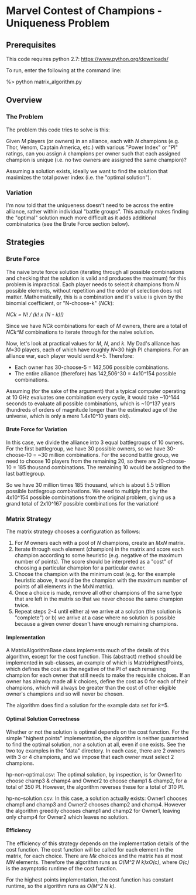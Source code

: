 # Marvel Contest of Champions - Uniqueness Problem

## Prerequisites

This code requires python 2.7: https://www.python.org/downloads/

To run, enter the following at the command line:

%> python matrix_algorithm.py

## Overview

### The Problem

The problem this code tries to solve is this:

Given *M* players (or owners) in an alliance, each with *N* champions (e.g. Thor, Venom, Captain America, etc.) with various "Power Index" or "PI" ratings, can you assign *k* champions per owner such that each assigned champion is unique (i.e. no two owners are assigned the same champion)?

Assuming a solution exists, ideally we want to find the solution that maximizes the total power index (i.e. the "optimal solution").

### Variation

I'm now told that the uniqueness doesn't need to be across the entire alliance, rather within individual "battle groups". This actually makes finding the "optimal" solution much more difficult as it adds additional combinatorics (see the Brute Force section below).

## Strategies

### Brute Force

The naive brute force solution (iterating through all possible combinations and checking that the solution is valid and produces the maximum) for this problem is impractical. Each player needs to select *k* champions from *N* possible elements, without repetition and the order of selection does not matter. Mathematically, this is a combination and it's value is given by the binomial coefficient, or "N-choose-k" (*NCk*):

*NCk = N! / (k! x (N - k)!)*

Since we have *NCk* combinations for each of *M* owners, there are a total of *NCk^M* combinations to iterate through for the naive solution. 

Now, let's look at practical values for *M*, *N*, and *k*. My Dad's alliance has *M*=30 players, each of which have roughly *N*=30 high PI champions. For an alliance war, each player would send *k*=5. Therefore:

* Each owner has 30-choose-5 = 142,506 possible combinations.
* The entire alliance (therefore) has 142,506^30 = 4x10^154 possible combinations.

Assuming (for the sake of the argument) that a typical computer operating at 10 GHz evaluates one combination every cycle, it would take ~10^144 seconds to evaluate all possible combinations, which is ~10^137 years (hundreds of orders of magnitude longer than the estimated age of the universe, which is only a mere 1.4x10^10 years old).

#### Brute Force for Variation

In this case, we divide the alliance into 3 equal battlegroups of 10 owners. For the first battlegroup, we have 30 possible owners, so we have 30-choose-10 = ~30 million combinations. For the second battle group, we need to choose 10 players from the remaining 20, so there are 20-choose-10 = 185 thousand combinations. The remaining 10 would be assigned to the last battlegroup. 

So we have 30 million times 185 thousand, which is about 5.5 trillion possible battlegroup combinations. We need to multiply that by the 4x10^154 possible combinations from the original problem, giving us a grand total of 2x10^167 possible combinations for the variation!

### Matrix Strategy

The matrix strategy chooses a configuration as follows:

1) For *M* owners each with a pool of *N* champions, create an *MxN* matrix.
2) Iterate through each element (champion) in the matrix and score each champion according to some heuristic (e.g. negative of the maximum number of points). The score should be interpreted as a "cost" of choosing a particular champion for a particular owner.
3) Choose the champion with the minimum cost (e.g. for the example heuristic above, it would be the champion with the maximum number of points of all elements in the MxN matrix).
4) Once a choice is made, remove all other champions of the same type that are left in the matrix so that we never choose the same champion twice.
5) Repeat steps 2-4 until either a) we arrive at a solution (the solution is "complete") or b) we arrive at a case where no solution is possible because a given owner doesn't have enough remaining champions.

#### Implementation

A MatrixAlgorithmBase class implements much of the details of this algorithm, except for the cost function. This (abstract) method should be implemented in sub-classes, an example of which is MatrixHighestPoints, which defines the cost as the negative of the PI of each remaining champion for each owner that still needs to make the requisite choices. If an owner has already made all *k* choices, define the cost as 0 for each of their champions, which will always be greater than the cost of other eligible owner's champions and so will never be chosen.

The algorithm does find a solution for the example data set for *k*=5.

#### Optimal Solution Correctness

Whether or not the solution is optimal depends on the cost function. For the simple "highest points" implementation, the algorithm is neither guaranteed to find the optimal solution, nor a solution at all, even if one exists. See the two toy examples in the "data" directory. In each case, there are 2 owners with 3 or 4 champions, and we impose that each owner must select 2 champions.

hp-non-optimal.csv: The optimal solution, by inspection, is for Owner1 to choose champ3 & champ4 and Owner2 to choose champ1 & champ2, for a total of 350 PI. However, the algorithm reverses these for a total of 310 PI.

hp-no-solution.csv: In this case, a solution actually exists: Owner1 chooses champ1 and champ3 and Owner2 chooses champ2 and champ4. However the algorithm greedily chooses champ1 and champ2 for Owner1, leaving only champ4 for Owner2 which leaves no solution.

#### Efficiency

The efficiency of this strategy depends on the implementation details of the cost function. The cost function will be called for each element in the matrix, for each choice. There are *Mk* choices and the matrix has at most *MN* elements. Therefore the algorithm runs as *O(M^2 N k)xO(c)*, where *O(c)* is the asymptotic runtime of the cost function.

For the highest points implementation, the cost function has constant runtime, so the algorithm runs as *O(M^2 N k)*.

